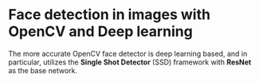 # **Face detection in images with OpenCV and Deep learning**

The more accurate OpenCV face detector is deep learning based, and in particular, utilizes the **Single Shot Detector** (SSD) framework with **ResNet** as the base network.
